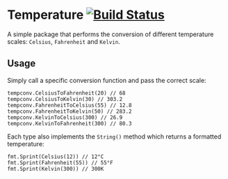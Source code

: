 # Temperature [![Build Status](https://travis-ci.org/danbondd/tempconv.svg?branch=master)](https://travis-ci.org/danbondd/tempconv)

A simple package that performs the conversion of different temperature scales: `Celsius`, `Fahrenheit` and `Kelvin`.

## Usage

Simply call a specific conversion function and pass the correct scale:

```
tempconv.CelsiusToFahrenheit(20) // 68
tempconv.CelsiusToKelvin(30) // 303.2
tempconv.FahrenheitToCelsius(55) // 12.8
tempconv.FahrenheitToKelvin(50) // 283.2
tempconv.KelvinToCelsius(300) // 26.9
tempconv.KelvinToFahrenheit(300) // 80.3
```

Each type also implements the `String()` method which returns a formatted temperature:

```
fmt.Sprint(Celsius(12)) // 12°C
fmt.Sprint(Fahrenheit(55)) // 55°F
fmt.Sprint(Kelvin(300)) // 300K
```
